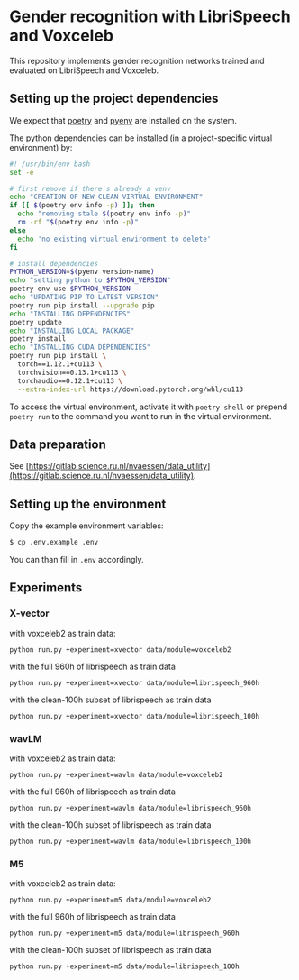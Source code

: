 # Gender recognition with LibriSpeech and Voxceleb

This repository implements gender recognition networks trained and evaluated on LibriSpeech and Voxceleb. 

## Setting up the project dependencies

We expect that [poetry](https://python-poetry.org/docs/) and [pyenv](https://github.com/pyenv/pyenv) are installed on the system. 

The python dependencies can be installed (in a project-specific virtual environment) by:

```bash
#! /usr/bin/env bash
set -e

# first remove if there's already a venv
echo "CREATION OF NEW CLEAN VIRTUAL ENVIRONMENT"
if [[ $(poetry env info -p) ]]; then
  echo "removing stale $(poetry env info -p)"
  rm -rf "$(poetry env info -p)"
else
  echo 'no existing virtual environment to delete'
fi

# install dependencies
PYTHON_VERSION=$(pyenv version-name)
echo "setting python to $PYTHON_VERSION"
poetry env use $PYTHON_VERSION
echo "UPDATING PIP TO LATEST VERSION"
poetry run pip install --upgrade pip
echo "INSTALLING DEPENDENCIES"
poetry update
echo "INSTALLING LOCAL PACKAGE"
poetry install
echo "INSTALLING CUDA DEPENDENCIES"
poetry run pip install \
  torch==1.12.1+cu113 \
  torchvision==0.13.1+cu113 \
  torchaudio==0.12.1+cu113 \
  --extra-index-url https://download.pytorch.org/whl/cu113
```

To access the virtual environment, activate it with `poetry shell` or prepend `poetry run` to the command you want to run in the virtual environment.

## Data preparation

See [https://gitlab.science.ru.nl/nvaessen/data_utility](https://gitlab.science.ru.nl/nvaessen/data_utility).

## Setting up the environment

Copy the example environment variables:

```bash
$ cp .env.example .env 
```

You can than fill in `.env` accordingly. 

## Experiments

### X-vector

with voxceleb2 as train data:

```
python run.py +experiment=xvector data/module=voxceleb2
```

with the full 960h of librispeech as train data

```
python run.py +experiment=xvector data/module=librispeech_960h
```

with the clean-100h subset of librispeech as train data

```
python run.py +experiment=xvector data/module=librispeech_100h
```

### wavLM

with voxceleb2 as train data:

```
python run.py +experiment=wavlm data/module=voxceleb2
```

with the full 960h of librispeech as train data

```
python run.py +experiment=wavlm data/module=librispeech_960h
```

with the clean-100h subset of librispeech as train data

```
python run.py +experiment=wavlm data/module=librispeech_100h
```

### M5

with voxceleb2 as train data:

```
python run.py +experiment=m5 data/module=voxceleb2
```

with the full 960h of librispeech as train data

```
python run.py +experiment=m5 data/module=librispeech_960h
```

with the clean-100h subset of librispeech as train data

```
python run.py +experiment=m5 data/module=librispeech_100h
```
